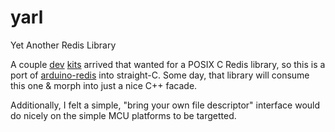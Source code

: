 # yarl
Yet Another Redis Library

A couple [dev](https://www.nordicsemi.com/?sc_itemid=%7BF2C2DBF4-4D5C-4EAD-9F3D-CFD0276B300B%7D)
[kits](http://cloudconnectkits.org/product/azure-sphere-starter-kit) arrived 
that wanted for a POSIX C Redis library, so this
is a port of [arduino-redis](http://arduino-redis.com) into straight-C. 
Some day, that library will consume this one & morph into just a nice C++ facade.

Additionally, I felt a simple, "bring your own file descriptor" interface 
would do nicely on the simple MCU platforms to be targetted.
